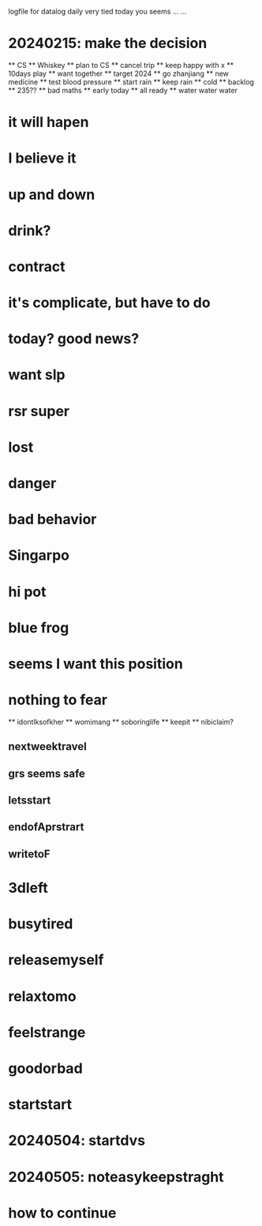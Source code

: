 logfile for datalog daily
very tied today
you seems ... ... 
# 20240215: make the decision
** CS
** Whiskey
** plan to CS
** cancel trip
** keep happy with x
** 10days play
** want together
** target 2024
** go zhanjiang
** new medicine
** test blood pressure
** start rain
** keep rain
** cold
** backlog
** 235??
** bad maths
** early today
** all ready
** water water water
# it will hapen
# I believe it
# up and down
# drink?
# contract
# it's complicate, but have to do
# today? good news?
# want slp
# rsr super
# lost
# danger
# bad behavior
# Singarpo
# hi pot
# blue frog
# seems I want this position
# nothing to fear
** idontlksofkher
** womimang
** soboringlife
** keepit
** nibiclaim?
## nextweektravel
## grs seems safe
## letsstart
## endofAprstrart
## writetoF
# 3dleft
# busytired
# releasemyself
# relaxtomo
# feelstrange
# goodorbad
# startstart
# 20240504: startdvs
# 20240505: noteasykeepstraght
# how to continue
